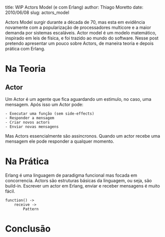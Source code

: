 title: WIP Actors Model (e com Erlang)
author: Thiago Moretto
date: 2010/06/08
slug: actors_model

Actors Model surgir durante a década de 70, mas esta em evidência novamente com a popularização de processadores multicore e a maior demanda por sistemas escaláveis. Actor model é um modelo matemático, inspirado em leis de física, e foi trazido ao mundo do software. Nesse post pretendo apresentar um pouco sobre Actors, de maneira teoria e depois prática com Erlang.

Na Teoria
=========

Actor
-----

Um Actor é um agente que fica aguardando um estimulo, no caso, uma mensagem. Após isso um Actor pode:

	- Executar uma função (sem side-effects)
	- Responder a mensagem
	- Criar novos actors
	- Enviar novas mensagens
	
Mas Actors essencialmente são assincronos. Quando um actor recebe uma mensagem ele pode responder a qualquer momento. 

Na Prática
==========

Erlang é uma linguagem de paradigma funcional mas focada em concorrencia. Actors são estruturas básicas da linguagem, ou seja, são build-in. Escrever um actor em Erlang, enviar e receber mensagens é muito fácil.

	function() ->
		receive ->
			Pattern






Conclusão
=========



